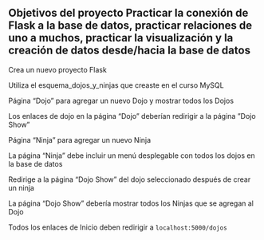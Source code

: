 Objetivos del proyecto
Practicar la conexión de Flask a la base de datos, practicar relaciones de uno a muchos, practicar la visualización y la creación de datos desde/hacia la base de datos
---------------------------------------------------------------------------

Crea un nuevo proyecto Flask

Utiliza el esquema_dojos_y_ninjas que creaste en el curso MySQL

Página “Dojo” para agregar un nuevo Dojo y mostrar todos los Dojos

Los enlaces de dojo en la página “Dojo” deberían redirigir a la página ”Dojo Show”

Página “Ninja” para agregar un nuevo Ninja

La página “Ninja” debe incluir un menú desplegable con todos los dojos en la base de datos

Redirige a la página “Dojo Show” del dojo seleccionado después de crear un ninja

La página “Dojo Show” debería mostrar todos los Ninjas que se agregan al Dojo

Todos los enlaces de Inicio deben redirigir a `localhost:5000/dojos`

